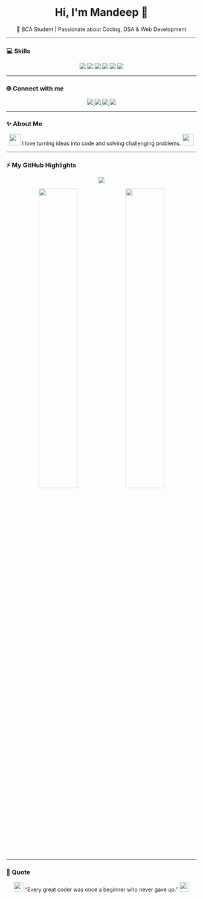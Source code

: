 <h1 align="center">Hi, I'm Mandeep 👋</h1>
<p align="center">🚀 BCA Student | Passionate about Coding, DSA & Web Development</p>

---

### 💻 Skills
<p align="center">
  <img src="https://img.shields.io/badge/C-00599C?style=for-the-badge&logo=c&logoColor=white"/>
  <img src="https://img.shields.io/badge/C++-00599C?style=for-the-badge&logo=c%2B%2B&logoColor=white"/>
  <img src="https://img.shields.io/badge/Java-ED8B00?style=for-the-badge&logo=java&logoColor=white"/>
  <img src="https://img.shields.io/badge/DSA-4CAF50?style=for-the-badge&logo=codeforces&logoColor=white"/>
  <img src="https://img.shields.io/badge/HTML-E34F26?style=for-the-badge&logo=html5&logoColor=white"/>
  <img src="https://img.shields.io/badge/CSS-1572B6?style=for-the-badge&logo=css3&logoColor=white"/>
</p>

---

### 🌐 Connect with me
<p align="center">
  <a href="https://www.linkedin.com/in/mandeep-duhan-862bb0331">
    <img src="https://img.shields.io/badge/LinkedIn-0077B5?style=for-the-badge&logo=linkedin&logoColor=white"/>
  </a>
  <a href="mailto:imandeepduhan@gmail.com">
    <img src="https://img.shields.io/badge/Email-D14836?style=for-the-badge&logo=gmail&logoColor=white"/>
  </a>
  <a href="https://leetcode.com/u/mandeepduhan/">
    <img src="https://img.shields.io/badge/LeetCode-FFA116?style=for-the-badge&logo=leetcode&logoColor=white"/>
  </a>
  <a href="https://codeforces.com/profile/mandeepduhan">
    <img src="https://img.shields.io/badge/Codeforces-1F8ACB?style=for-the-badge&logo=codeforces&logoColor=white"/>
  </a>
</p>

---

### ✨ About Me
<p align="center">
  <img src="https://cdn-icons-png.flaticon.com/512/1055/1055646.png" width="30"/> 
  I love turning ideas into code and solving challenging problems.
  <img src="https://cdn-icons-png.flaticon.com/512/1055/1055646.png" width="30"/>
</p>

---

### ⚡ My GitHub Highlights
<p align="center">
  <img src="https://github-profile-summary-cards.vercel.app/api/cards/profile-details?username=mandeepduhan&theme=github_dark"/>
</p>

<p align="center">
  <img src="https://github-profile-summary-cards.vercel.app/api/cards/repos-per-language?username=mandeepduhan&theme=github_dark" width="45%"/>
  <img src="https://github-profile-summary-cards.vercel.app/api/cards/most-commit-language?username=mandeepduhan&theme=github_dark" width="45%"/>
</p>

---

### 💬 Quote
<p align="center">
  <img src="https://cdn-icons-png.flaticon.com/512/3649/3649463.png" width="25"/> 
  “Every great coder was once a beginner who never gave up.” 
  <img src="https://cdn-icons-png.flaticon.com/512/3649/3649463.png" width="25"/>
</p>
